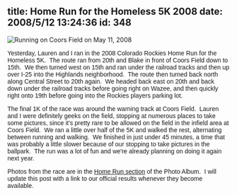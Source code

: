 title: Home Run for the Homeless 5K 2008
date: 2008/5/12 13:24:36
id: 348
---
![Running on Coors Field on May 11, 2008](/journal_images/mini-HPIM1186-journal.jpg)

<font face="Arial">Yesterday, Lauren and I ran in the 2008 Colorado Rockies Home Run for the Homeless 5K.  The route ran from 20th and Blake in front of Coors Field down to 15th.  We then turned west on 15th and ran under the railroad tracks and then up over I-25 into the Highlands neighborhood.  The route then turned back north along Central Street to 20th again.  We headed back east on 20th and back down under the railroad tracks before going right on Wazee, and then quickly right onto 19th before going into the Rockies players parking lot. </font>

<font face="Arial">The final 1K of the race was around the warning track at Coors Field.  Lauren and I were definitely geeks on the field, stopping at numerous places to take some pictures, since it's pretty rare to be allowed on the field in the infield area at Coors Field.  We ran a little over half of the 5K and walked the rest, alternating between running and walking.  We finished in just under 45 minutes, a time that was probably a little slower because of our stopping to take pictures in the ballpark.  The run was a lot of fun and we're already planning on doing it again next year. </font>

<font face="Arial">Photos from the race are in the [Home Run section](PhotoAlbum.aspx?ID=HOMERUN2008) of the Photo Album.  I will update this post with a link to our official results whenever they become available.</font>